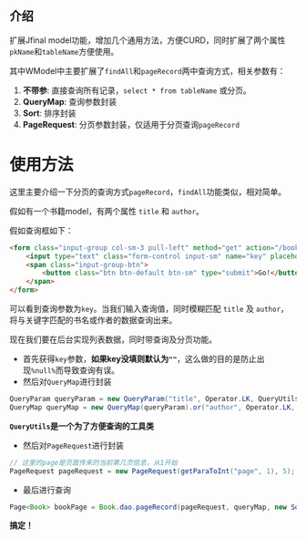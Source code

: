 介绍
----
扩展Jfinal model功能，增加几个通用方法，方便CURD，同时扩展了两个属性`pkName`和`tableName`方便使用。

其中WModel中主要扩展了`findAll`和`pageRecord`两中查询方式，相关参数有：

1. **不带参**: 直接查询所有记录，`select * from tableName` 或分页。
2. **QueryMap**: 查询参数封装
2. **Sort**: 排序封装
3. **PageRequest**: 分页参数封装，仅适用于分页查询`pageRecord`

# 使用方法
这里主要介绍一下分页的查询方式`pageRecord`，`findAll`功能类似，相对简单。

假如有一个书籍model，有两个属性 `title` 和 `author`。

假如查询框如下：
```html
<form class="input-group col-sm-3 pull-left" method="get" action="/book/page">
    <input type="text" class="form-control input-sm" name="key" placeholder="Search for...">
    <span class="input-group-btn">
        <button class="btn btn-default btn-sm" type="submit">Go!</button>
    </span>
</form>
```
可以看到查询参数为`key`。当我们输入查询值，同时模糊匹配 `title` 及 `author`，将与关键字匹配的书名或作者的数据查询出来。

现在我们要在后台实现列表数据，同时带查询及分页功能。

* 首先获得`key`参数，**如果key没填则默认为`""`**，这么做的目的是防止出现`%null%`而导致查询有误。
* 然后对`QueryMap`进行封装
```java
QueryParam queryParam = new QueryParam("title", Operator.LK, QueryUtils.getLikeValue(key));
QueryMap queryMap = new QueryMap(queryParam).or("author", Operator.LK, QueryUtils.getLikeValue(key));
```
**`QueryUtils`是一个为了方便查询的工具类**
* 然后对`PageRequest`进行封装
```java
// 这里的page是页面传来的当前第几页信息，从1开始
PageRequest pageRequest = new PageRequest(getParaToInt("page", 1), 5);
```
* 最后进行查询
```java
Page<Book> bookPage = Book.dao.pageRecord(pageRequest, queryMap, new Sort("title", Direction.ASC));
```

**搞定！**
